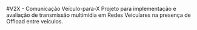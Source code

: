 #V2X - Comunicação Veículo-para-X
Projeto para implementação e avaliação de transmissão multimídia em Redes Veiculares na presença de Offload entre veículos.
